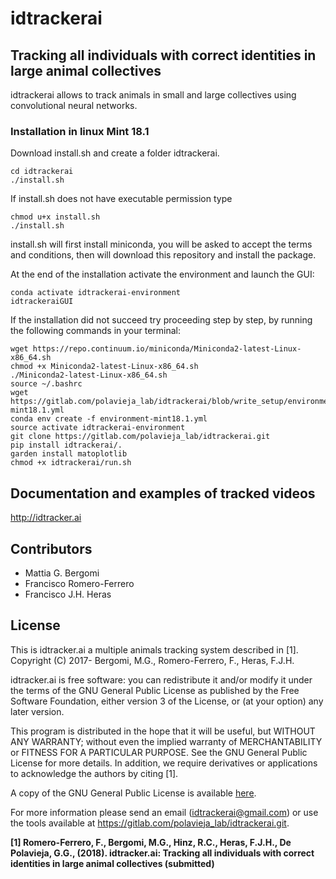 # idtrackerai
## Tracking all individuals with correct identities in large animal collectives

idtrackerai allows to track animals in small and large collectives using convolutional neural networks.

### Installation in linux Mint 18.1

Download install.sh and create a folder idtrackerai.

    cd idtrackerai
    ./install.sh

If install.sh does not have executable permission type

    chmod u+x install.sh
    ./install.sh

install.sh will first install miniconda, you will be asked to accept the terms
and conditions, then will download this repository and install the package.

At the end of the installation activate the environment and launch the GUI:

    conda activate idtrackerai-environment
    idtrackeraiGUI

If the installation did not succeed try proceeding step by step, by running
the following commands in your terminal:

    wget https://repo.continuum.io/miniconda/Miniconda2-latest-Linux-x86_64.sh
    chmod +x Miniconda2-latest-Linux-x86_64.sh
    ./Miniconda2-latest-Linux-x86_64.sh
    source ~/.bashrc
    wget https://gitlab.com/polavieja_lab/idtrackerai/blob/write_setup/environment-mint18.1.yml
    conda env create -f environment-mint18.1.yml
    source activate idtrackerai-environment
    git clone https://gitlab.com/polavieja_lab/idtrackerai.git
    pip install idtrackerai/.
    garden install matoplotlib
    chmod +x idtrackerai/run.sh



## Documentation and examples of tracked videos
http://idtracker.ai

## Contributors
* Mattia G. Bergomi
* Francisco Romero-Ferrero
* Francisco J.H. Heras

## License
This is idtracker.ai a multiple animals tracking system
described in [1].
Copyright (C) 2017- Bergomi, M.G., Romero-Ferrero, F., Heras, F.J.H.

idtracker.ai is free software: you can redistribute it and/or modify
it under the terms of the GNU General Public License as published by
the Free Software Foundation, either version 3 of the License, or
(at your option) any later version.

This program is distributed in the hope that it will be useful,
but WITHOUT ANY WARRANTY; without even the implied warranty of
MERCHANTABILITY or FITNESS FOR A PARTICULAR PURPOSE.  See the
GNU General Public License for more details. In addition, we require
derivatives or applications to acknowledge the authors by citing [1].

A copy of the GNU General Public License is available [here](LICENSE).

For more information please send an email (idtrackerai@gmail.com) or
use the tools available at https://gitlab.com/polavieja_lab/idtrackerai.git.

**[1] Romero-Ferrero, F., Bergomi, M.G., Hinz, R.C., Heras, F.J.H., De Polavieja, G.G.,
(2018). idtracker.ai: Tracking all individuals with correct identities in large
animal collectives (submitted)**
